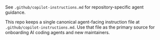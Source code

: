 See `.github/copilot-instructions.md` for repository-specific agent guidance.

This repo keeps a single canonical agent-facing instruction file at `.github/copilot-instructions.md`. Use that file as the primary source for onboarding AI coding agents and new maintainers.
